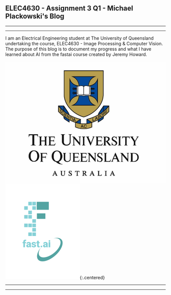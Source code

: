 ## ELEC4630 - Assignment 3 Q1 - Michael Plackowski's Blog
---
---
I am an Electrical Engineering student at The University of Queensland undertaking the course, ELEC4630 - Image Processing & Computer Vision. The purpose of this blog is to document my progress and what I have learned about AI from the fastai course created by Jeremy Howard.

![The University of Queensland's Logo](images/0-uq-logo.jpg "UQ's Logo")
![Image of fast.ai logo](images/logo.png){:.centered}

---
---
